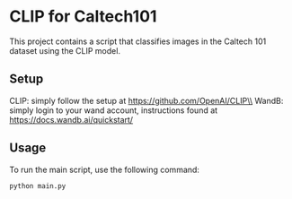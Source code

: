 # CLIP for Caltech101

This project contains a script that classifies images in the Caltech 101 dataset using the CLIP model.

## Setup
CLIP: simply follow the setup at https://github.com/OpenAI/CLIP\\
WandB: simply login to your wand account, instructions found at https://docs.wandb.ai/quickstart/
## Usage

To run the main script, use the following command:

```bash
python main.py
```

